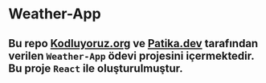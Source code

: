 # Weather-App

## Bu repo [Kodluyoruz.org](https://kodluyoruz.org) ve [Patika.dev](https://patika.dev/tr) tarafından verilen `Weather-App` ödevi projesini içermektedir. Bu proje `React` ile oluşturulmuştur.
